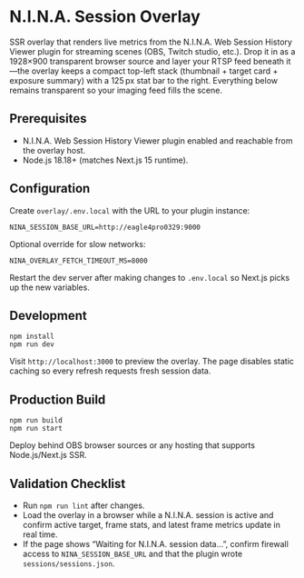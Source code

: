 # N.I.N.A. Session Overlay

SSR overlay that renders live metrics from the N.I.N.A. Web Session History Viewer plugin for streaming scenes (OBS, Twitch studio, etc.). Drop it in as a 1928×900 transparent browser source and layer your RTSP feed beneath it—the overlay keeps a compact top-left stack (thumbnail + target card + exposure summary) with a 125 px stat bar to the right. Everything below remains transparent so your imaging feed fills the scene.

## Prerequisites
- N.I.N.A. Web Session History Viewer plugin enabled and reachable from the overlay host.
- Node.js 18.18+ (matches Next.js 15 runtime).

## Configuration
Create `overlay/.env.local` with the URL to your plugin instance:

```
NINA_SESSION_BASE_URL=http://eagle4pro0329:9000
```

Optional override for slow networks:

```
NINA_OVERLAY_FETCH_TIMEOUT_MS=8000
```

Restart the dev server after making changes to `.env.local` so Next.js picks up the new variables.

## Development

```
npm install
npm run dev
```

Visit `http://localhost:3000` to preview the overlay. The page disables static caching so every refresh requests fresh session data.

## Production Build

```
npm run build
npm run start
```

Deploy behind OBS browser sources or any hosting that supports Node.js/Next.js SSR.

## Validation Checklist
- Run `npm run lint` after changes.
- Load the overlay in a browser while a N.I.N.A. session is active and confirm active target, frame stats, and latest frame metrics update in real time.
- If the page shows “Waiting for N.I.N.A. session data…”, confirm firewall access to `NINA_SESSION_BASE_URL` and that the plugin wrote `sessions/sessions.json`.

